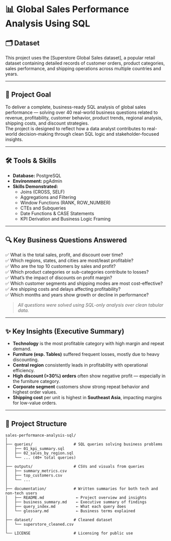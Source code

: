 # 📊 Global Sales Performance Analysis Using SQL

## 🗂️ Dataset  
This project uses the [Superstore Global Sales dataset], a popular retail dataset containing detailed records of customer orders, product categories, sales performance, and shipping operations across multiple countries and years.

---

## 🎯 Project Goal  
To deliver a complete, business-ready SQL analysis of global sales performance — solving over 40 real-world business questions related to revenue, profitability, customer behavior, product trends, regional analysis, shipping costs, and discount strategies.  
The project is designed to reflect how a data analyst contributes to real-world decision-making through clean SQL logic and stakeholder-focused insights.

---

## 🛠️ Tools & Skills
- **Database:** PostgreSQL  
- **Environment:** pgAdmin 
- **Skills Demonstrated:**
  - Joins (CROSS, SELF)
  - Aggregations and Filtering
  - Window Functions (RANK, ROW_NUMBER)
  - CTEs and Subqueries
  - Date Functions & CASE Statements
  - KPI Derivation and Business Logic Framing

---

## 🔍 Key Business Questions Answered
✅ What is the total sales, profit, and discount over time?  
✅ Which regions, states, and cities are most/least profitable?  
✅ Who are the top 10 customers by sales and profit?  
✅ Which product categories or sub-categories contribute to losses?  
✅ What’s the impact of discounts on profit margin?  
✅ Which customer segments and shipping modes are most cost-effective?  
✅ Are shipping costs and delays affecting profitability?  
✅ Which months and years show growth or decline in performance?

> _All questions were solved using SQL-only analysis over clean tabular data._

---

## ✨ Key Insights (Executive Summary)

- **Technology** is the most profitable category with high margin and repeat demand.  
- **Furniture (esp. Tables)** suffered frequent losses, mostly due to heavy discounting.  
- **Central region** consistently leads in profitability with operational efficiency.  
- **High discount (>30%) orders** often show negative profit — especially in the furniture category.  
- **Corporate segment** customers show strong repeat behavior and highest order values.  
- **Shipping cost** per unit is highest in **Southeast Asia**, impacting margins for low-value orders.
 

---

## 📁 Project Structure
```
sales-performance-analysis-sql/
│
├── queries/                  # SQL queries solving business problems
│   ├── 01_kpi_summary.sql
│   ├── 02_sales_by_region.sql
│   └── ... (40+ total queries)
│
├── outputs/                  # CSVs and visuals from queries
│   ├── summary_metrics.csv
│   ├── top_customers.csv
│   └── ...
│
├── documentation/            # Written summaries for both tech and non-tech users
│   ├── README.md              ← Project overview and insights
│   ├── business_summary.md    ← Executive summary of findings
│   ├── query_index.md         ← What each query does
│   └── glossary.md            ← Business terms explained
│
├── dataset/                  # Cleaned dataset
│   └── superstore_cleaned.csv
│
└── LICENSE                   # Licensing for public use
```
